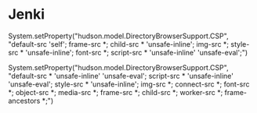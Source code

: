 # Jenki

System.setProperty("hudson.model.DirectoryBrowserSupport.CSP", "default-src 'self'; frame-src *; child-src * 'unsafe-inline'; img-src *; style-src * 'unsafe-inline'; font-src *; script-src * 'unsafe-inline' 'unsafe-eval';")

System.setProperty("hudson.model.DirectoryBrowserSupport.CSP", "default-src * 'unsafe-inline' 'unsafe-eval'; script-src * 'unsafe-inline' 'unsafe-eval'; style-src * 'unsafe-inline'; img-src *; connect-src *; font-src *; object-src *; media-src *; frame-src *; child-src *; worker-src *; frame-ancestors *;")
